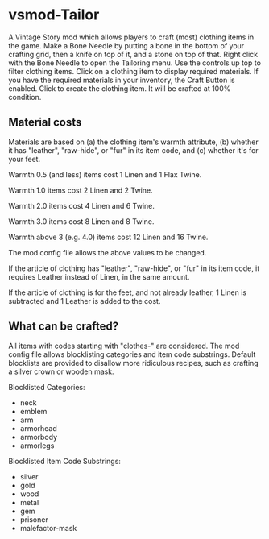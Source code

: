 # vsmod-Tailor

A Vintage Story mod which allows players to craft (most) clothing items in the game. Make a Bone Needle by putting a bone in the bottom of your crafting grid, then a knife on top of it, and a stone on top of that. Right click with the Bone Needle to open the Tailoring menu. Use the controls up top to filter clothing items. Click on a clothing item to display required materials. If you have the required materials in your inventory, the Craft Button is enabled. Click to create the clothing item. It will be crafted at 100% condition.

## Material costs

Materials are based on (a) the clothing item's warmth attribute, (b) whether it has "leather", "raw-hide", or "fur" in its item code, and (c) whether it's for your feet.

Warmth 0.5 (and less) items cost 1 Linen and 1 Flax Twine.

Warmth 1.0 items cost 2 Linen and 2 Twine.

Warmth 2.0 items cost 4 Linen and 6 Twine.

Warmth 3.0 items cost 8 Linen and 8 Twine.

Warmth above 3 (e.g. 4.0) items cost 12 Linen and 16 Twine.

The mod config file allows the above values to be changed.

If the article of clothing has "leather", "raw-hide", or "fur" in its item code, it requires Leather instead of Linen, in the same amount.

If the article of clothing is for the feet, and not already leather, 1 Linen is subtracted and 1 Leather is added to the cost.

## What can be crafted?

All items with codes starting with "clothes-" are considered. The mod config file allows blocklisting categories and item code substrings. Default blocklists are provided to disallow more ridiculous recipes, such as crafting a silver crown or wooden mask.

Blocklisted Categories:

- neck
- emblem
- arm
- armorhead
- armorbody
- armorlegs

Blocklisted Item Code Substrings:

- silver
- gold
- wood
- metal
- gem
- prisoner
- malefactor-mask

